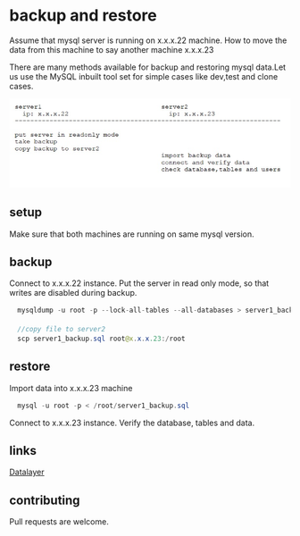 # backup and restore

Assume that mysql server is running on x.x.x.22 machine. How to move the data from this machine to say another machine x.x.x.23

There are many methods available for backup and restoring mysql data.Let us use the MySQL inbuilt tool set for simple cases like dev,test and clone cases.

![Simple backup!](/mysql8/assets/images/simple-backup.jpg)


## setup
Make sure that both machines are running on same mysql version.

## backup
Connect to x.x.x.22 instance. Put the server in read only mode, so that writes are disabled during backup.

``` java
  mysqldump -u root -p --lock-all-tables --all-databases > server1_backup.sql

  //copy file to server2
  scp server1_backup.sql root@x.x.x.23:/root
```

## restore
Import data into x.x.x.23 machine

``` java
  mysql -u root -p < /root/server1_backup.sql

```
Connect to x.x.x.23 instance.
Verify the database, tables and data.


## links
[Datalayer](https://datalayer.in/)

## contributing
Pull requests are welcome.
